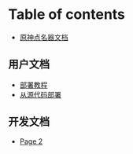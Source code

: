 # Table of contents

* [原神点名器文档](README.md)

## 用户文档 <a href="#users" id="users"></a>

* [部署教程](users/bu-shu-jiao-cheng.md)
* [从源代码部署](users/cong-yuan-dai-ma-bu-shu.md)

## 开发文档 <a href="#develop" id="develop"></a>

* [Page 2](develop/page-2.md)
